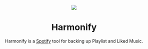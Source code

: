 <p align="center">
  <a href="https://github.com/harmonytify/harmonytify.github.io" target="_blank" rel="noopener noreferrer">
    <picture>
      <img src="https://github.com/Aliasgharhi/Harmonify/blob/master/logo.png">
    </picture>
  </a>
</p>
<h1 align="center"/>Harmonify</h1>

<p align="center">
    Harmonify is a <a href="https://spotify.com">Spotify</a> tool for backing up Playlist and Liked Music.
</p>
